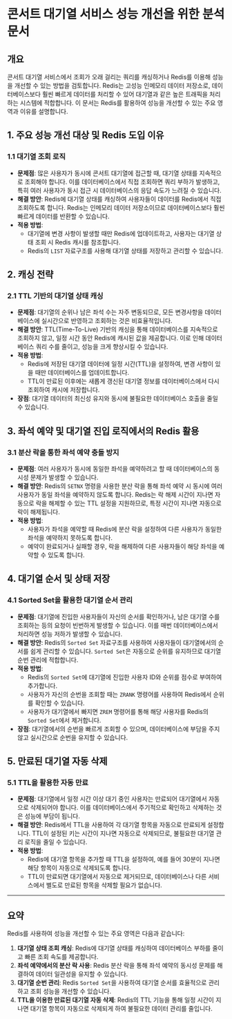 # 콘서트 대기열 서비스 성능 개선을 위한 분석 문서

## 개요

콘서트 대기열 서비스에서 조회가 오래 걸리는 쿼리를 캐싱하거나 Redis를 이용해 성능을 개선할 수 있는 방법을 검토합니다. Redis는 고성능 인메모리 데이터 저장소로, 데이터베이스보다 훨씬 빠르게 데이터를 처리할 수 있어 대기열과 같은 높은 트래픽을 처리하는 시스템에 적합합니다. 이 문서는 Redis를 활용하여 성능을 개선할 수 있는 주요 영역과 이유를 설명합니다.

## 1. 주요 성능 개선 대상 및 Redis 도입 이유

### 1.1 대기열 조회 로직

- **문제점**: 많은 사용자가 동시에 콘서트 대기열에 접근할 때, 대기열 상태를 지속적으로 조회해야 합니다. 이를 데이터베이스에서 직접 조회하면 쿼리 부하가 발생하고, 특히 여러 사용자가 동시 접근 시 데이터베이스의 응답 속도가 느려질 수 있습니다.
- **해결 방안**: Redis에 대기열 상태를 캐싱하여 사용자들이 데이터를 Redis에서 직접 조회하도록 합니다. Redis는 인메모리 데이터 저장소이므로 데이터베이스보다 훨씬 빠르게 데이터를 반환할 수 있습니다.
- **적용 방법**:
  - 대기열에 변경 사항이 발생할 때만 Redis에 업데이트하고, 사용자는 대기열 상태 조회 시 Redis 캐시를 참조합니다.
  - Redis의 `LIST` 자료구조를 사용해 대기열 상태를 저장하고 관리할 수 있습니다.

## 2. 캐싱 전략

### 2.1 TTL 기반의 대기열 상태 캐싱

- **문제점**: 대기열의 순위나 남은 좌석 수는 자주 변동되므로, 모든 변경사항을 데이터베이스에 실시간으로 반영하고 조회하는 것은 비효율적입니다.
- **해결 방안**: TTL(Time-To-Live) 기반의 캐싱을 통해 데이터베이스를 지속적으로 조회하지 않고, 일정 시간 동안 Redis에 캐시된 값을 제공합니다. 이로 인해 데이터베이스 쿼리 수를 줄이고, 성능을 크게 향상시킬 수 있습니다.
- **적용 방법**:
  - Redis에 저장된 대기열 데이터에 일정 시간(TTL)을 설정하여, 변경 사항이 있을 때만 데이터베이스를 업데이트합니다.
  - TTL이 만료된 이후에는 새롭게 갱신된 대기열 정보를 데이터베이스에서 다시 조회하여 캐시에 저장합니다.
- **장점**: 대기열 데이터의 최신성 유지와 동시에 불필요한 데이터베이스 호출을 줄일 수 있습니다.

## 3. 좌석 예약 및 대기열 진입 로직에서의 Redis 활용

### 3.1 분산 락을 통한 좌석 예약 충돌 방지

- **문제점**: 여러 사용자가 동시에 동일한 좌석을 예약하려고 할 때 데이터베이스의 동시성 문제가 발생할 수 있습니다.
- **해결 방안**: Redis의 `SETNX` 명령을 사용한 분산 락을 통해 좌석 예약 시 동시에 여러 사용자가 동일 좌석을 예약하지 않도록 합니다. Redis는 락 해제 시간이 지나면 자동으로 락을 해제할 수 있는 TTL 설정을 지원하므로, 특정 시간이 지나면 자동으로 락이 해제됩니다.
- **적용 방법**:
  - 사용자가 좌석을 예약할 때 Redis에 분산 락을 설정하여 다른 사용자가 동일한 좌석을 예약하지 못하도록 합니다.
  - 예약이 완료되거나 실패할 경우, 락을 해제하여 다른 사용자들이 해당 좌석을 예약할 수 있도록 합니다.

## 4. 대기열 순서 및 상태 저장

### 4.1 Sorted Set을 활용한 대기열 순서 관리

- **문제점**: 대기열에 진입한 사용자들이 자신의 순서를 확인하거나, 남은 대기열 수를 조회하는 등의 요청이 빈번하게 발생할 수 있습니다. 이를 매번 데이터베이스에서 처리하면 성능 저하가 발생할 수 있습니다.
- **해결 방안**: Redis의 `Sorted Set` 자료구조를 사용하여 사용자들이 대기열에서의 순서를 쉽게 관리할 수 있습니다. `Sorted Set`은 자동으로 순위를 유지하므로 대기열 순번 관리에 적합합니다.
- **적용 방법**:
  - Redis의 `Sorted Set`에 대기열에 진입한 사용자 ID와 순위를 점수로 부여하여 추가합니다.
  - 사용자가 자신의 순번을 조회할 때는 `ZRANK` 명령어를 사용하여 Redis에서 순위를 확인할 수 있습니다.
  - 사용자가 대기열에서 빠지면 `ZREM` 명령어를 통해 해당 사용자를 Redis의 `Sorted Set`에서 제거합니다.
- **장점**: 대기열에서의 순번을 빠르게 조회할 수 있으며, 데이터베이스에 부담을 주지 않고 실시간으로 순번을 유지할 수 있습니다.

## 5. 만료된 대기열 자동 삭제

### 5.1 TTL을 활용한 자동 만료

- **문제점**: 대기열에서 일정 시간 이상 대기 중인 사용자는 만료되어 대기열에서 자동으로 삭제되어야 합니다. 이를 데이터베이스에서 주기적으로 확인하고 삭제하는 것은 성능에 부담이 됩니다.
- **해결 방안**: Redis에서 TTL을 사용하여 각 대기열 항목을 자동으로 만료되게 설정합니다. TTL이 설정된 키는 시간이 지나면 자동으로 삭제되므로, 불필요한 대기열 관리 로직을 줄일 수 있습니다.
- **적용 방법**:
  - Redis에 대기열 항목을 추가할 때 TTL을 설정하여, 예를 들어 30분이 지나면 해당 항목이 자동으로 삭제되도록 합니다.
  - TTL이 만료되면 대기열에서 자동으로 제거되므로, 데이터베이스나 다른 서비스에서 별도로 만료된 항목을 삭제할 필요가 없습니다.

---

## 요약

Redis를 사용하여 성능을 개선할 수 있는 주요 영역은 다음과 같습니다:

1. **대기열 상태 조회 캐싱**: Redis에 대기열 상태를 캐싱하여 데이터베이스 부하를 줄이고 빠른 조회 속도를 제공합니다.
2. **좌석 예약에서의 분산 락 사용**: Redis 분산 락을 통해 좌석 예약의 동시성 문제를 해결하여 데이터 일관성을 유지할 수 있습니다.
3. **대기열 순번 관리**: Redis `Sorted Set`을 사용하여 대기열 순서를 효율적으로 관리하고 조회 성능을 개선할 수 있습니다.
4. **TTL을 이용한 만료된 대기열 자동 삭제**: Redis의 TTL 기능을 통해 일정 시간이 지나면 대기열 항목이 자동으로 삭제되게 하여 불필요한 데이터 관리를 줄입니다.
